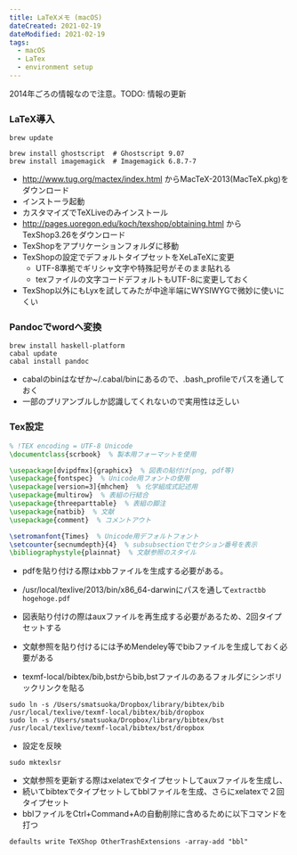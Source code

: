 ```yaml
---
title: LaTeXメモ (macOS)
dateCreated: 2021-02-19
dateModified: 2021-02-19
tags:
  - macOS
  - LaTex
  - environment setup
---
```



2014年ごろの情報なので注意。TODO: 情報の更新


### LaTeX導入

```
brew update

brew install ghostscript  # Ghostscript 9.07
brew install imagemagick  # Imagemagick 6.8.7-7
```

- http://www.tug.org/mactex/index.html からMacTeX-2013(MacTeX.pkg)をダウンロード
- インストーラ起動
- カスタマイズでTeXLiveのみインストール
- http://pages.uoregon.edu/koch/texshop/obtaining.html からTexShop3.26をダウンロード
- TexShopをアプリケーションフォルダに移動
- TexShopの設定でデフォルトタイプセットをXeLaTeXに変更
  - UTF-8準拠でギリシャ文字や特殊記号がそのまま貼れる
  - texファイルの文字コードデフォルトもUTF-8に変更しておく
- TexShop以外にもLyxを試してみたが中途半端にWYSIWYGで微妙に使いにくい


### Pandocでwordへ変換

```
brew install haskell-platform
cabal update
cabal install pandoc
```

- cabalのbinはなぜか~/.cabal/binにあるので、.bash_profileでパスを通しておく
- 一部のプリアンブルしか認識してくれないので実用性は乏しい


### Tex設定

```tex
% !TEX encoding = UTF-8 Unicode
\documentclass{scrbook}  % 製本用フォーマットを使用

\usepackage[dvipdfmx]{graphicx}  % 図表の貼付け(png, pdf等)
\usepackage{fontspec}  % Unicode用フォントの使用
\usepackage[version=3]{mhchem}  % 化学組成式記述用
\usepackage{multirow}  % 表組の行結合
\usepackage{threeparttable}  % 表組の脚注
\usepackage{natbib}  % 文献
\usepackage{comment}  % コメントアウト

\setromanfont{Times}  % Unicode用デフォルトフォント
\setcounter{secnumdepth}{4}  % subsubsectionでセクション番号を表示
\bibliographystyle{plainnat}  % 文献参照のスタイル
```

- pdfを貼り付ける際はxbbファイルを生成する必要がある。
- /usr/local/texlive/2013/bin/x86_64-darwinにパスを通して`extractbb hogehoge.pdf`
- 図表貼り付けの際はauxファイルを再生成する必要があるため、2回タイプセットする

- 文献参照を貼り付けるには予めMendeley等でbibファイルを生成しておく必要がある
- texmf-local/bibtex/bib,bstからbib,bstファイルのあるフォルダにシンボリックリンクを貼る

```
sudo ln -s /Users/smatsuoka/Dropbox/library/bibtex/bib /usr/local/texlive/texmf-local/bibtex/bib/dropbox
sudo ln -s /Users/smatsuoka/Dropbox/library/bibtex/bst /usr/local/texlive/texmf-local/bibtex/bst/dropbox
```

- 設定を反映

```
sudo mktexlsr
```

- 文献参照を更新する際はxelatexでタイプセットしてauxファイルを生成し、
- 続いてbibtexでタイプセットしてbblファイルを生成、さらにxelatexで２回タイプセット
- bblファイルをCtrl+Command+Aの自動削除に含めるために以下コマンドを打つ

```
defaults write TeXShop OtherTrashExtensions -array-add "bbl"
```
